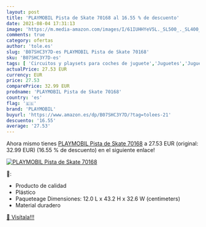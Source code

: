```yaml
---
layout: post
title: 'PLAYMOBIL Pista de Skate 70168 al 16.55 % de descuento'
date: 2021-08-04 17:31:13
image: 'https://m.media-amazon.com/images/I/61IUHHYeV5L._SL500_._SL400_.jpg'
comments: true
category: ofertas
author: 'tole.es'
slug: 'B07SHC3Y7D-es PLAYMOBIL Pista de Skate 70168'
sku: 'B07SHC3Y7D-es'
tags: [ 'Circuitos y playsets para coches de juguete','Juguetes','Juguetes y juegos','Vehículos de juguete para niños','playmobil', ]
actualPrice: 27.53 EUR
currency: EUR
price: 27.53
comparePrice: 32.99 EUR
prodname: 'PLAYMOBIL Pista de Skate 70168'
country: 'es'
flag: '🇪🇸'
brand: 'PLAYMOBIL'
buyurl: 'https://www.amazon.es/dp/B07SHC3Y7D/?tag=tolees-21'
descuento: '16.55'
average: '27.53'
---
```


Ahora mismo tienes [PLAYMOBIL Pista de Skate 70168](https://www.amazon.es/dp/B07SHC3Y7D/?tag=tolees-21) a 27.53 EUR (original: 32.99 EUR) (16.55 %  de descuento) en el siguiente enlace!

[![PLAYMOBIL Pista de Skate 70168](https://m.media-amazon.com/images/I/61IUHHYeV5L._SL500_._SL400_.jpg)](https://www.amazon.es/dp/B07SHC3Y7D/?tag=tolees-21)

🔎:

- Producto de calidad
- Plástico
- Paqueteage Dimensiones: 12.0 L x 43.2 H x 32.6 W (centimeters)
- Material duradero

[🛒 Visítala!!!](https://www.amazon.es/dp/B07SHC3Y7D/?tag=tolees-21)
